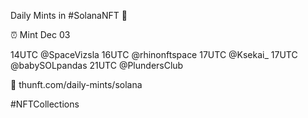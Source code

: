 Daily Mints in #SolanaNFT 🚀

⏰ Mint Dec 03

14UTC @SpaceVizsla
16UTC @rhinonftspace
17UTC @Ksekai_
17UTC @babySOLpandas
21UTC @PlundersClub

🔗 thunft.com/daily-mints/solana

#NFTCollections